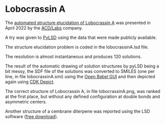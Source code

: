 # Lobocrassin A

The [automated structure elucidation of Lobocrassin A](https://www.acdlabs.com/comm/elucidation/)
was presented in April 2022 by the [ACD/Labs](https://www.acdlabs.com) company.

A try was given to [PyLSD](https://nuzillard.github.io/PyLSD) using the data that were made publicly available.

The structure elucidation problem is coded in the lobocrassinA.lsd file.

The resolution is almost instantaneous and produces 120 solutions.

The result of the automatic drawing of solution structures by pyLSD being a bit messy,
the SDF file of the solutions was converted to SMILES (one per line, in file lobocrassinA.smi)
using the [Open Babel GUI](https://openbabel.org/docs/current/GUI/GUI.html)
and then depicted again using [CDK Depict](https://www.simolecule.com/cdkdepict/depict.html).

The correct structure of Lobocrassin A, in file lobocrassinA.png, was ranked at the first place,
but without any defined configuration at double bonds and asymmetric centers.

Another structure of a cembrane diterpene was reported using the LSD software 
([free download](http://bbp4b.litbang.kkp.go.id/squalen-bulletin/index.php/squalen/article/view/177/pdf)).
